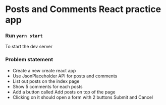 # Posts and Comments React practice app
### Run `yarn start`
To start the dev server

### Problem statement
- Create a new create react app
- Use JsonPlaceholder API for posts and comments
- List out posts on the index page
- Show 5 comments for each posts
- Add a button called Add posts on top of the page
- Clicking on it should open a form with 2 buttons Submit and Cancel
